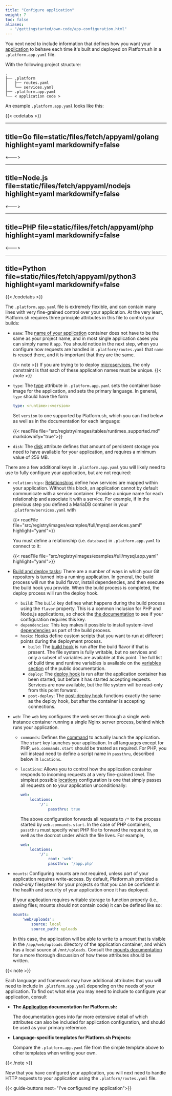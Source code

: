 ```yaml
---
title: "Configure application"
weight: 7
toc: false
aliases:
  - "/gettingstarted/own-code/app-configuration.html"
---
```


You next need to include information that defines how you want your [application](/configuration/app/_index.md) to behave
each time it's built and deployed on Platform.sh in a `.platform.app.yaml` file.

With the following project structure:

```text
.
├── .platform
│   ├── routes.yaml
│   └── services.yaml
├── .platform.app.yaml
└── < application code >
```

An example `.platform.app.yaml` looks like this:

{{< codetabs >}}

---
title=Go
file=static/files/fetch/appyaml/golang
highlight=yaml
markdownify=false
---

<--->

---
title=Node.js
file=static/files/fetch/appyaml/nodejs
highlight=yaml
markdownify=false
---

<--->

---
title=PHP
file=static/files/fetch/appyaml/php
highlight=yaml
markdownify=false
---

<--->

---
title=Python
file=static/files/fetch/appyaml/python3
highlight=yaml
markdownify=false
---

{{< /codetabs >}}

The `.platform.app.yaml` file is extremely flexible, and can contain many lines with very fine-grained control over your application. At the very least, Platform.sh requires three principle attributes in this file to control your builds:

* `name`: The [name of your application](../../../configuration/app/app-reference.md) container does not have to be the same as your project name, and in most single application cases you can simply name it `app`. You should notice in the next step, when you configure how requests are handled in `.platform/routes.yaml` that `name` is reused there, and it is important that they are the same.

  {{< note >}}
  If you are trying to to deploy [microservices](/configuration/app/multi-app.md#example-of-a-micro-service-multi-app), the only constraint is that each of these application names must be unique.
  {{< /note >}}

* `type`: The [type](/configuration/app/app-reference.md) attribute in `.platform.app.yaml` sets the container base image for the application, and sets the primary language. In general, `type` should have the form

  ```yaml
  type: <runtime>:<version>
  ```

  Set `version` to one supported by Platform.sh, which you can find below as well as in the documentation for each language:

  {{< readFile file="src/registry/images/tables/runtimes_supported.md" markdownify="true">}}

* `disk`: The [disk](/configuration/app/app-reference.md) attribute defines that amount of persistent storage you need to have available for your application, and requires a minimum value of 256 MB.

There are a few additional keys in `.platform.app.yaml` you will likely need to use to fully configure your application, but are not required:

* `relationships`: [Relationships](../../../configuration/app/app-reference.md#relationships) define how services are mapped within your application. Without this block, an application cannot by default communicate with a service container. Provide a unique name for each relationship and associate it with a service. For example, if in the previous step you defined a MariaDB container in your `.platform/services.yaml` with

  {{< readFile file="src/registry/images/examples/full/mysql.services.yaml" highlight="yaml">}}

  You must define a relationship (i.e. `database`) in `.platform.app.yaml` to connect to it:

  {{< readFile file="src/registry/images/examples/full/mysql.app.yaml" highlight="yaml">}}

* [Build and deploy tasks](../../../overview/build-deploy.md): There are a number of ways in which your Git repository is turned into a running application. In general, the build process will run the build flavor, install dependencies, and then execute the build hook you provide. When the build process is completed, the deploy process will run the deploy hook.

   * `build`: The `build` key defines what happens during the build process using the `flavor` property. This is a common inclusion for PHP and Node.js applications, so check the [the documentation](/configuration/app/app-reference.md#build) to see if your configuration requires this key.
   * `dependencies`: This key makes it possible to install system-level [dependencies](/configuration/app/app-reference.md#dependencies) as part of the build process.
   * `hooks`: [Hooks](../../../configuration/app/hooks/_index.md) define custom scripts that you want to run at different points during the deployment process.
      * `build`: The [build hook](../../../configuration/app/hooks/hooks-comparison.md#build-hook) is run after the build flavor if that is present. The file system is fully writable, but no services and only a subset of variables are available at this point. The full list of build time and runtime variables is available on the [variables section](../../../development/variables/_index.md) of the public documentation.
      * `deploy`: The [deploy hook](../../../configuration/app/hooks/hooks-comparison.md#deploy-hook) is run after the application container has been started, but before it has started accepting requests. Services are now available, but the file system will be read-only from this point forward.
      * `post-deploy`: The [post-deploy hook](../../../configuration/app/hooks/hooks-comparison.md#post-deploy-hook) functions exactly the same as the deploy hook, but after the container is accepting connections.

* `web`: The `web` key configures the web server through a single web instance container running a single Nginx server process, behind which runs your application.

    * `commands`: Defines the [command](/configuration/app/app-reference.md#commands) to actually launch the application. The `start` key launches your application. In all languages except for PHP, `web.commands.start` should be treated as required. For PHP, you will instead need to define a script name in `passthru`, described below in `locations`.
    * `locations`: Allows you to control how the application container responds to incoming requests at a very fine-grained level. The simplest possible [locations](/configuration/app/app-reference.md#locations) configuration is one that simply passes all requests on to your application unconditionally:

      ```yaml
      web:
          locations:
              '/':
                  passthru: true
      ```

      The above configuration forwards all requests to `/*` to the process started by `web.commands.start`. In the case of PHP containers, `passthru` must specify what PHP file to forward the request to, as well as the docroot under which the file lives. For example,

      ```yaml
      web:
          locations:
              '/':
                  root: 'web'
                  passthru: '/app.php'
      ```
* `mounts`: Configuring mounts are not required, unless part of your application requires write-access. By default, Platform.sh provided a *read-only* filesystem for your projects so that you can be confident in the health and security of your application once it has deployed.

  If your application requires writable storage to function properly (i.e., saving files; mounts should not contain code) it can be defined like so:

  ```yaml
  mounts:
      'web/uploads':
          source: local
          source_path: uploads
  ```

  In this case, the application will be able to write to a mount that is visible in the `/app/web/uploads` directory of the application container, and which has a local source at `/mnt/uploads`. Consult the [mounts documentation](/configuration/app/app-reference.md#mounts) for a more thorough discussion of how these attributes should be written.

{{< note >}}

Each language and framework may have additional attributes that you will need to include in `.platform.app.yaml` depending on the needs of your application. To find out what else you may need to include to configure your application, consult

* **The [Application](/configuration/app/_index.md) documentation for Platform.sh:**

  The documentation goes into far more extensive detail of which attributes can also be included for application configuration, and should be used as your primary reference.

* **Language-specific templates for Platform.sh Projects:**

  Compare the `.platform.app.yaml` file from the simple template above to other templates when writing your own.

{{< /note >}}


Now that you have configured your application, you will next need to handle HTTP requests to your application using the `.platform/routes.yaml` file.

{{< guide-buttons next="I've configured my application">}}
